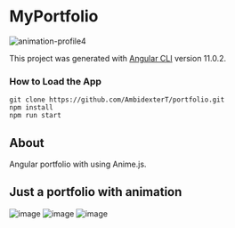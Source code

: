 # MyPortfolio

![animation-profile4](https://user-images.githubusercontent.com/55133073/178462132-8171f417-cfb1-4cdf-81ad-ebead6811da7.gif)

This project was generated with [Angular CLI](https://github.com/angular/angular-cli) version 11.0.2.

### How to Load the App
```
git clone https://github.com/AmbidexterT/portfolio.git
npm install
npm run start
```
## About
Angular portfolio with using Anime.js.

## Just a portfolio with animation

![image](https://github.com/AmbidexterT/portfolio/assets/55133073/9a961ae7-70c8-40a0-baa4-b2aeb5263372)
![image](https://github.com/AmbidexterT/portfolio/assets/55133073/30f704ed-4f33-479e-93fa-d26301ef1d25)
![image](https://github.com/AmbidexterT/portfolio/assets/55133073/acee9aca-028a-4a7d-af02-d18fef705418)




